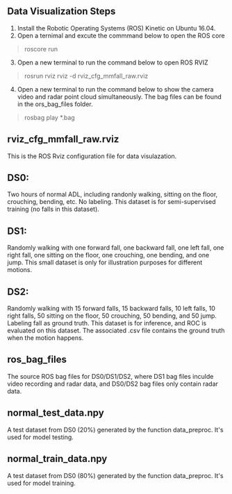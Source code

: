 ## Data Visualization Steps
1. Install the Robotic Operating Systems (ROS) Kinetic on Ubuntu 16.04.
2. Open a ternimal and excute the commmand below to open the ROS core
> roscore run
3. Open a new terminal to run the command below to open ROS RVIZ
> rosrun rviz rviz -d rviz_cfg_mmfall_raw.rviz
4. Open a new terminal to run the command below to show the camera video and radar point cloud simultaneously. The bag files can be found in the ors_bag_files folder.
> rosbag play *.bag 

## rviz_cfg_mmfall_raw.rviz
This is the ROS Rviz configuration file for data visulazation.

## DS0:
Two hours of normal ADL, including randonly walking, sitting on the floor, crouching, bending, etc. No labeling. This dataset is for semi-supervised training (no falls in this dataset).

## DS1:
Randomly walking with one forward fall, one backward fall, one left fall, one right fall, one sitting on the floor, one crouching, one bending, and one jump. This small dataset is only for illustration purposes for different motions.

## DS2:
Randomly walking with 15 forward falls, 15 backward falls, 10 left falls, 10 right falls, 50 sitting on the floor, 50 crouching, 50 bending, and 50 jump. Labeling fall as ground truth. This dataset is for inference, and ROC is evaluated on this dataset.
The associated .csv file contains the ground truth when the motion happens.

## ros_bag_files
The source ROS bag files for DS0/DS1/DS2, where DS1 bag files inculde video recording and radar data, and DS0/DS2 bag files only contain radar data.

## normal_test_data.npy
A test dataset from DS0 (20%) generated by the function data_preproc. It's used for model testing. 

## normal_train_data.npy
A test dataset from DS0 (80%) generated by the function data_preproc. It's used for model training. 
